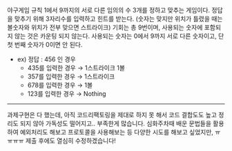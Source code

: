  야구게임 규칙
 1에서 9까지의 서로 다른 임의의 수 3개를 정하고 맞추는 게임이다.
 정답을 맞추기 위해 3자리수를 입력하고 힌트를 받는다. (숫자는 맞지만 위치가 틀렸을 때는 볼숫자와 위치가 전부 맞으면 스트라이크)
 기회는 총 9번이며, 사용되는 숫자에 포함되지 않는 것은 카운팅 되지 않는다.
 사용되는 숫자는 0에서 9까지 서로 다른 숫자이고, 단 첫 번째 숫자가 0이면 안 된다.
 - ex) 정답 : 456 인 경우
     - 435를 입력한 경우 → 1스트라이크 1볼
     - 357를 입력한 경우 → 1스트라이크
     - 678를 입력한 경우 → 1볼
     - 123를 입력한 경우 → Nothing

--------------------------------------------------------
과제구현은 다 했는데, 아직 코드리팩토링을 제대로 하지 못 해서 코드 결합도도 높고 정리도 되지 않아 가독성도 떨어지고..
부족한게 많습니다.
심화주차때 배운 문법들을 활용하여 예외처리도 해보고 프로토콜을 사용해보는 등 다양한 시도를 해보고 싶었지만,
ㅠㅠㅠㅠ 제출 후에도 열심히 수정하겠습니다!
